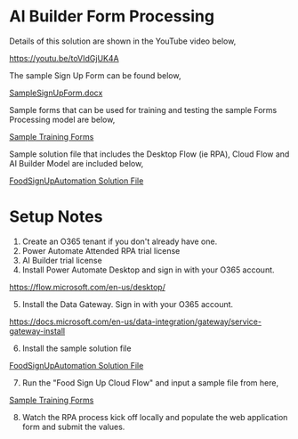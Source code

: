 # AI Builder Form Processing
Details of this solution are shown in the YouTube video below,

https://youtu.be/toVIdGjUK4A

The sample Sign Up Form can be found below,

[SampleSignUpForm.docx](https://github.com/microsoft/Federal-Business-Applications/raw/main/demos/ai-builder-form-processing-rpa/files/SampleSignUpForm.docx)

Sample forms that can be used for training and testing the sample Forms Processing model are below,

[Sample Training Forms](https://github.com/microsoft/Federal-Business-Applications/raw/main/demos/ai-builder-form-processing-rpa/files/SampleForms)

Sample solution file that includes the Desktop Flow (ie RPA), Cloud Flow and AI Builder Model are included below,

[FoodSignUpAutomation Solution File](https://github.com/microsoft/Federal-Business-Applications/raw/main/demos/ai-builder-form-processing-rpa/files/FoodSignUpAutomation_1_0_0_2.zip)

# Setup Notes
1. Create an O365 tenant if you don't already have one.
2. Power Automate Attended RPA trial license
3. AI Builder trial license
4. Install Power Automate Desktop and sign in with your O365 account.

https://flow.microsoft.com/en-us/desktop/

5. Install the Data Gateway.  Sign in with your O365 account.

https://docs.microsoft.com/en-us/data-integration/gateway/service-gateway-install

6. Install the sample solution file

[FoodSignUpAutomation Solution File](https://github.com/microsoft/Federal-Business-Applications/raw/main/demos/ai-builder-form-processing-rpa/files/FoodSignUpAutomation_1_0_0_2.zip)

7. Run the "Food Sign Up Cloud Flow" and input a sample file from here,

[Sample Training Forms](https://github.com/microsoft/Federal-Business-Applications/raw/main/demos/ai-builder-form-processing-rpa/files/SampleForms)

8.  Watch the RPA process kick off locally and populate the web application form and submit the values.